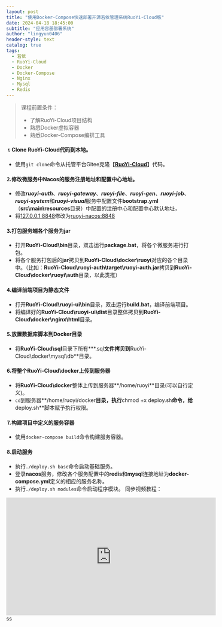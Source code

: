 ```yaml
---
layout: post
title: "使用Docker-Compose快速部署开源若依管理系统RuoYi-Cloud版"
date: 2024-04-18 18:45:00
subtitle: "应用容器部署系统"
author: "lingyun0406"
header-style: text
catalog: true
tags:
  - 若依
  - RuoYi-Cloud
  - Docker
  - Docker-Compose
  - Nginx
  - Mysql
  - Redis
---
```



> 课程前置条件：
>
> - 了解RuoYi-Cloud项目结构
> - 熟悉Docker虚拟容器
> - 熟悉Docker-Compose编排工具


#### ⒈Clone RuoYi-Cloud代码到本地。

+ 使用`git clone`命令从托管平台Gitee克隆【**[RuoYi-Cloud](https://gitee.com/y_project/RuoYi-Cloud)**】代码。

#### ⒉修改微服务中Nacos的服务注册地址和配置中心地址。

+ 修改***ruoyi-auth***、***ruoyi-gateway***、***ruoyi-file***、***ruoyi-gen***、***ruoyi-job***、***ruoyi-system***和***ruoyi-visual***服务中配置文件**bootstrap.yml**（**src\main\resources**目录）中配置的注册中心和配置中心默认地址，
+ 将[127.0.0.1:8848]()修改为[ruoyi-nacos:8848]()

#### ⒊打包服务端各个服务为jar

+ 打开**RuoYi-Cloud\bin**目录，双击运行**package.bat**，将各个微服务进行打包。
+ 将各个服务打包后的**jar**拷贝到**RuoYi-Cloud\docker\ruoyi**对应的各个目录中。（比如：**RuoYi-Cloud\ruoyi-auth\target\ruoyi-auth.jar**拷贝到**RuoYi-Cloud\docker\ruoyi\auth**目录，以此类推）


#### ⒋编译前端项目为静态文件

+ 打开**RuoYi-Cloud\ruoyi-ui\bin**目录，双击运行**build.bat**，编译前端项目。
+ 将编译好的**RuoYi-Cloud\ruoyi-ui\dist**目录整体拷贝到**RuoYi-Cloud\docker\nginx\html**目录。

#### ⒌放置数据库脚本到Docker目录

+ 将**RuoYi-Cloud\sql**目录下所有***.sql**文件拷贝到**RuoYi-Cloud\docker\mysql\db**目录。

#### ⒍将整个RuoYi-Cloud\docker上传到服务器

+ 将**RuoYi-Cloud\docker**整体上传到服务器**/home/ruoyi**目录(可以自行定义)。
+ `cd`到服务器**/home/ruoyi/docker**目录，执行**chmod +x deploy.sh**命令，给**deploy.sh**脚本赋予执行权限。

#### ⒎构建项目中定义的服务容器

+ 使用`docker-compose build`命令构建服务容器。

#### ⒏启动服务

+ 执行`./deploy.sh base`命令启动基础服务。
+ 登录**nacos**服务，修改各个服务配置中的**redis**和**mysql**连接地址为**docker-compose.yml**定义的相应的服务名称。
+ 执行`./deploy.sh modules`命令启动程序模块。
同步视频教程：
<iframe width="560" height="315" src="https://www.youtube.com/embed/G0WtfMyRI_M?si=mimmqujTy2KQVXWG" title="YouTube video player" frameborder="0" allow="accelerometer; autoplay; clipboard-write; encrypted-media; gyroscope; picture-in-picture; web-share" referrerpolicy="strict-origin-when-cross-origin" allowfullscreen></iframe>ss